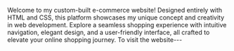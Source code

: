 Welcome to my custom-built e-commerce website! Designed entirely with HTML and CSS, this platform showcases my unique concept and creativity in web development. Explore a seamless shopping experience with intuitive navigation, elegant design, and a user-friendly interface, all crafted to elevate your online shopping journey.
To visit the website--- 
